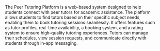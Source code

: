 <p>The Peer Tutoring Platform is a web-based system designed to help students connect with peer tutors for academic assistance. The platform allows students to find tutors based on their specific subject needs, enabling them to book tutoring sessions seamlessly. 
It offers features such as tutor profiles, real-time availability, a booking system, and a rating system to ensure high-quality tutoring experiences. 
Tutors can manage their schedules, view session requests, and communicate directly with students through in-app messaging.</p>
